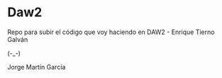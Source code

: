 # Daw2

Repo para subir el código que voy haciendo en DAW2 - Enrique Tierno Galván

(-_-)

Jorge Martín García

